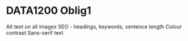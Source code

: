 # DATA1200 Oblig1

Alt text on all images
SEO - headings, keywords, sentence length
Colour contrast
Sans-serif text
 
